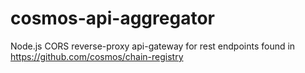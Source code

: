 # cosmos-api-aggregator
Node.js CORS reverse-proxy api-gateway for rest endpoints found in https://github.com/cosmos/chain-registry
